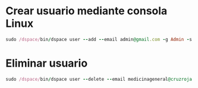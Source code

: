# Crear usuario mediante consola Linux
```ruby
sudo /dspace/bin/dspace user --add --email admin@gmail.com -g Admin -s Imbabura --password 12345678
```
# Eliminar usuario
```ruby
sudo /dspace/bin/dspace user --delete --email medicinageneral@cruzroja.org.ec
```
